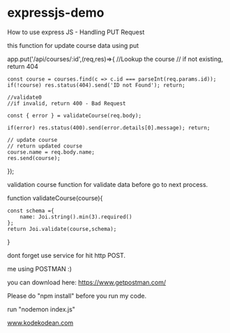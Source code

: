 # expressjs-demo

How to use express JS - Handling PUT Request

this function for update course data using put 

app.put('/api/courses/:id',(req,res)=>{
    //Lookup the course
    // if not existing, return 404
    
    const course = courses.find(c => c.id === parseInt(req.params.id));
    if(!course) res.status(404).send('ID not Found'); return;

    //validate0
    //if invalid, return 400 - Bad Request

    const { error } = validateCourse(req.body);
    
    if(error) res.status(400).send(error.details[0].message); return;

    // update course 
    // return updated course
    course.name = req.body.name;
    res.send(course);
});

validation course function for validate data before go to next process.

function validateCourse(course){

    const schema ={
        name: Joi.string().min(3).required()
    };
    return Joi.validate(course,schema);


}




dont forget use service for hit http POST.

me using POSTMAN :)

you can download here:
https://www.getpostman.com/



Please do "npm install" before you run my code.

run "nodemon index.js"

www.kodekodean.com
